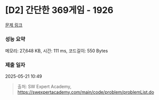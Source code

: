 # [D2] 간단한 369게임 - 1926 

[문제 링크](https://swexpertacademy.com/main/code/problem/problemDetail.do?contestProbId=AV5PTeo6AHUDFAUq) 

### 성능 요약

메모리: 27,648 KB, 시간: 111 ms, 코드길이: 550 Bytes

### 제출 일자

2025-05-21 10:49



> 출처: SW Expert Academy, https://swexpertacademy.com/main/code/problem/problemList.do